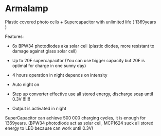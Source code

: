 # Armalamp
Plastic covered photo cells + Supercapacitor with unlimited life ( 1369years )

Features:

- 6x BPW34 photodiodes aka solar cell
(plastic diodes, more resistant to damage against glass solar cell)

- Up to 20F supercapacitor
(You can use bigger capacity but 20F is optimal for charge in one sunny day)

- 4 hours operation in night depends on intensity

- Auto night on

- Step up converter effective use all stored energy, discharge scap until 0.3V !!!!!!

- Output is activated in night

SuperCapacitor can achieve 500 000 charging cycles, it is enough for 1369years.
(BPW34 photodiode act as solar cell, MCP1624 suck all stored energy to LED because can work until 0.3V)
